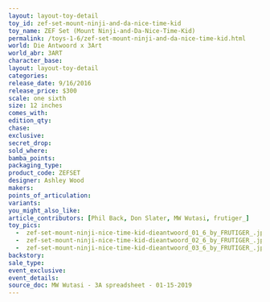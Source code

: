```yaml
---
layout: layout-toy-detail 
toy_id: zef-set-mount-ninji-and-da-nice-time-kid
toy_name: ZEF Set (Mount Ninji-and-Da-Nice-Time-Kid)
permalink: /toys-1-6/zef-set-mount-ninji-and-da-nice-time-kid.html
world: Die Antwoord x 3Art
world_abr: 3ART
character_base: 
layout: layout-toy-detail
categories: 
release_date: 9/16/2016
release_price: $300 
scale: one sixth
size: 12 inches
comes_with: 
edition_qty: 
chase: 
exclusive: 
secret_drop: 
sold_where: 
bamba_points: 
packaging_type: 
product_code: ZEFSET
designer: Ashley Wood
makers: 
points_of_articulation: 
variants: 
you_might_also_like: 
article_contributors: [Phil Back, Don Slater, MW Wutasi, frutiger_]
toy_pics: 
  -  zef-set-mount-ninji-nice-time-kid-dieantwoord_01_6_by_FRUTIGER_.jpg
  -  zef-set-mount-ninji-nice-time-kid-dieantwoord_02_6_by_FRUTIGER_.jpg
  -  zef-set-mount-ninji-nice-time-kid-dieantwoord_03_6_by_FRUTIGER_.jpg
backstory: 
sale_type: 
event_exclusive: 
event_details: 
source_doc: MW Wutasi - 3A spreadsheet - 01-15-2019
---
```

